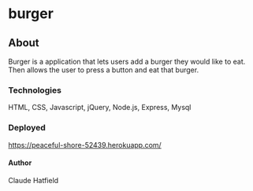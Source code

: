 # burger

## About 
Burger is a application that lets users add a burger they would like to eat. Then allows the user to press a button and eat that burger.

### Technologies 
HTML, CSS, Javascript, jQuery, Node.js, Express, Mysql

### Deployed 

https://peaceful-shore-52439.herokuapp.com/

#### Author

Claude Hatfield
